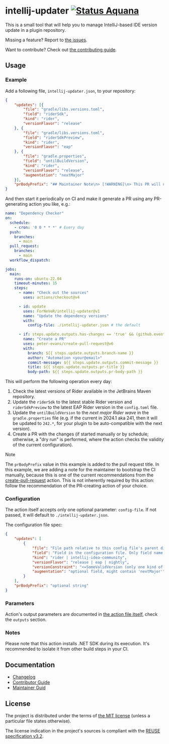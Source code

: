 <!--
SPDX-FileCopyrightText: 2024 Friedrich von Never <friedrich@fornever.me>

SPDX-License-Identifier: MIT
-->

intellij-updater [![Status Aquana][status-aquana]][andivionian-status-classifier]
================
This is a small tool that will help you to manage IntelliJ-based IDE version update in a plugin repository.

Missing a feature? Report to [the issues][issues].

Want to contribute? Check out [the contributing guide][docs.contributing].

Usage
-----
### Example
Add a following file, `intellij-updater.json`, to your repository:
```json
{
    "updates": [{
        "file": "gradle/libs.versions.toml",
        "field": "riderSdk",
        "kind": "rider",
        "versionFlavor": "release"
    }, {
        "file": "gradle/libs.versions.toml",
        "field": "riderSdkPreview",
        "kind": "rider",
        "versionFlavor": "eap"
    }, {
        "file": "gradle.properties",
        "field": "untilBuildVersion",
        "kind": "rider",
        "versionFlavor": "release",
        "augmentation": "nextMajor"
    }],
    "prBodyPrefix": "## Maintainer Note\n> [!WARNING]\n> This PR will not trigger CI by default. Please **close it and reopen manually** to trigger the CI.\n>\n> Unfortunately, this is a consequence of the current GitHub Action security model (by default, PRs created automatically aren't allowed to trigger other automation)."
}
```

And then start it periodically on CI and make it generate a PR using any PR-generating action you like, e.g.:
```yaml
name: "Dependency Checker"
on:
  schedule:
    - cron: '0 0 * * *' # Every day
  push:
    branches:
      - main
  pull_request:
    branches:
      - main
  workflow_dispatch:

jobs:
  main:
    runs-on: ubuntu-22.04
    timeout-minutes: 15
    steps:
      - name: "Check out the sources"
        uses: actions/checkout@v4

      - id: update
        uses: ForNeVeR/intellij-updater@v1
        name: "Update the dependency versions"
        with:
          config-file: ./intellij-updater.json # the default

      - if: steps.update.outputs.has-changes == 'true' && (github.event_name == 'schedule' || github.event_name == 'workflow_dispatch')
        name: "Create a PR"
        uses: peter-evans/create-pull-request@v6
        with:
          branch: ${{ steps.update.outputs.branch-name }}
          author: "Automation <your@email>"
          commit-message: ${{ steps.update.outputs.commit-message }}
          title: ${{ steps.update.outputs.pr-title }}
          body-path: ${{ steps.update.outputs.pr-body-path }}
```

This will perform the following operation every day:
1. Check the latest versions of Rider available in the JetBrains Maven repository.
2. Update the `riderSdk` to the latest stable Rider version and `riderSdkPreview` to the latest EAP Rider version in the `config.toml` file.
3. Update the `untilBuildVersion` to the _next major Rider wave_ in the `gradle.properties` file (e.g. if the current in 2024.1 aka 241, then it will be updated to `242.*`, for your plugin to be auto-compatible with the next version).
4. Create a PR with the changes (if started manually or by schedule; otherwise, a "dry run" is performed, where the action checks the validity of the current configuration).

> [!NOTE]
> The `prBodyPrefix` value in this example is added to the pull request title. In this example, we are adding a note for the maintainer to bootstrap the CI manually, because this is one of the current recommendations from the [create-pull-request][] action. This is not inherently required by this action: follow the recommendation of the PR-creating action of your choice.

### Configuration
The action itself accepts only one optional parameter: `config-file`. If not passed, it will default to `./intellij-updater.json`.

The configuration file spec:
```json
{
    "updates": [
        {
            "file": "File path relative to this config file's parent directory. Accepts .toml or Java .properties files.",
            "field": "Field in the configuration file. Only field name, no sections or structure. Action includes an extremely simple parser for supported file formats and doesn't support any kind of disambiguation in case there are several identically-named properties.",
            "kind": "rider | intellij-idea-community",
            "versionFlavor": "release | eap | nightly",
            "versionConstraint": "<=SomeValidVersion (only one kind of constraint is supported for now)",
            "augmentation": "optional field, might contain 'nextMajor'"
        }
    ],
    "prBodyPrefix": "optional string"
}
```

### Parameters
Action's output parameters are documented in [the action file itself][action-yml], check the `outputs` section.


### Notes
Please note that this action installs .NET SDK during its execution. It's recommended to isolate it from other build steps in your CI.

Documentation
-------------
- [Changelog][docs.changelog]
- [Contributor Guide][docs.contributing]
- [Maintainer Guid][docs.maintaining]

License
-------
The project is distributed under the terms of [the MIT license][docs.license]
(unless a particular file states otherwise).

The license indication in the project's sources is compliant with the [REUSE specification v3.2][reuse.spec].

[action-yml]: action.yml
[andivionian-status-classifier]: https://andivionian.fornever.me/v1/#status-aquana-
[create-pull-request]: https://github.com/peter-evans/create-pull-request
[docs.changelog]: CHANGELOG.md
[docs.contributing]: CONTRIBUTING.md
[docs.license]: LICENSE.md
[docs.maintaining]: MAINTAINING.md
[issues]: https://github.com/ForNeVeR/intellij-updater/issues
[reuse.spec]: https://reuse.software/spec-3.2/
[status-aquana]: https://img.shields.io/badge/status-aquana-yellowgreen.svg
